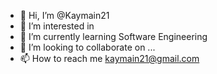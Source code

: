 - 👋 Hi, I’m @Kaymain21
- 👀 I’m interested in 
- 🌱 I’m currently learning Software Engineering 
- 💞️ I’m looking to collaborate on ...
- 📫 How to reach me kaymain21@gmail.com 

<!---
Kaymain21/Kaymain21 is a ✨ special ✨ repository because its `README.md` (this file) appears on your GitHub profile.
You can click the Preview link to take a look at your changes.
--->
